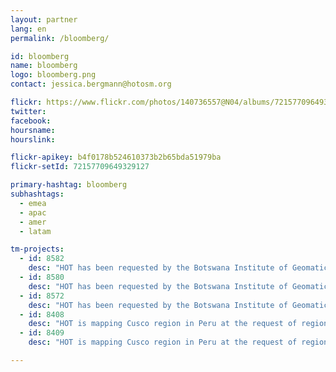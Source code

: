 ```yaml
---
layout: partner
lang: en
permalink: /bloomberg/

id: bloomberg
name: bloomberg
logo: bloomberg.png
contact: jessica.bergmann@hotosm.org

flickr: https://www.flickr.com/photos/140736557@N04/albums/72157709649329127
twitter: 
facebook: 
hoursname:
hourslink:

flickr-apikey: b4f0178b524610373b2b65bda51979ba
flickr-setId: 72157709649329127

primary-hashtag: bloomberg
subhashtags:
  - emea
  - apac
  - amer
  - latam

tm-projects:
  - id: 8582
    desc: "HOT has been requested by the Botswana Institute of Geomatics (BIG) to map buildings in the Greater Gaborone area in Botswana. This data will provide a basemap for COVID-19 monitoring tools used by the Government of Botswana. Please join our global effort to help control this disease by mapping on this project."
  - id: 8580
    desc: "HOT has been requested by the Botswana Institute of Geomatics (BIG) to map buildings in the Greater Gaborone area in Botswana. This data will provide a basemap for COVID-19 monitoring tools used by the Government of Botswana. Please join our global effort to help control this disease by mapping on this project."
  - id: 8572
    desc: "HOT has been requested by the Botswana Institute of Geomatics (BIG) to map buildings in the Greater Gaborone area in Botswana. This data will provide a basemap for COVID-19 monitoring tools used by the Government of Botswana. Please join our global effort to help control this disease by mapping on this project."
  - id: 8408
    desc: "HOT is mapping Cusco region in Peru at the request of regional government to support their COVID-19 response efforts. The maps will be used to provide cash transfers to families who are prevented from working by the quarantine and State of Emergency in Peru, and to provide nutrition and sanitation assistance."
  - id: 8409
    desc: "HOT is mapping Cusco region in Peru at the request of regional government to support their COVID-19 response efforts. The maps will be used to provide cash transfers to families who are prevented from working by the quarantine and State of Emergency in Peru, and to provide nutrition and sanitation assistance."

---
```


